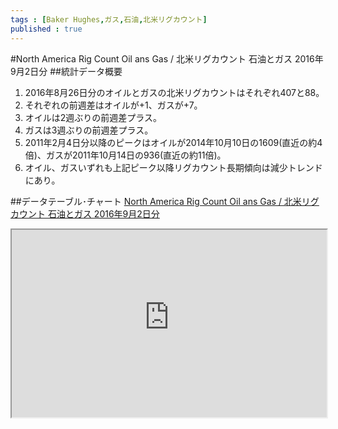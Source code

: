 ```yaml
--- 
tags : [Baker Hughes,ガス,石油,北米リグカウント] 
published : true
---
```

#North America Rig Count Oil ans Gas / 北米リグカウント 石油とガス 2016年9月2日分
##統計データ概要
1. 2016年8月26日分のオイルとガスの北米リグカウントはそれぞれ407と88。
1. それぞれの前週差はオイルが+1、ガスが+7。
1. オイルは2週ぶりの前週差プラス。
1. ガスは3週ぶりの前週差プラス。
1. 2011年2月4日分以降のピークはオイルが2014年10月10日の1609(直近の約4倍)、ガスが2011年10月14日の936(直近の約11倍)。
1. オイル、ガスいずれも上記ピーク以降リグカウント長期傾向は減少トレンドにあり。

##データテーブル･チャート
[North America Rig Count Oil ans Gas / 北米リグカウント 石油とガス 2016年9月2日分](http://knowledgevault.saecanet.com/charts/am-consulting.co.jp-2016-09-03-23-13-03.html)

<iframe src="http://knowledgevault.saecanet.com/charts/am-consulting.co.jp-2016-09-03-23-13-03.html" width="100%" height="300px"></iframe>